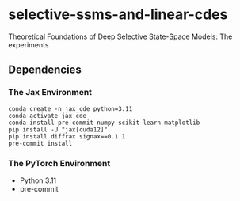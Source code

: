 # selective-ssms-and-linear-cdes
Theoretical Foundations of Deep Selective State-Space Models: The experiments

## Dependencies

### The Jax Environment

```angular2html
conda create -n jax_cde python=3.11
conda activate jax_cde
conda install pre-commit numpy scikit-learn matplotlib
pip install -U "jax[cuda12]"
pip install diffrax signax==0.1.1
pre-commit install
```


### The PyTorch Environment

- Python 3.11
- pre-commit